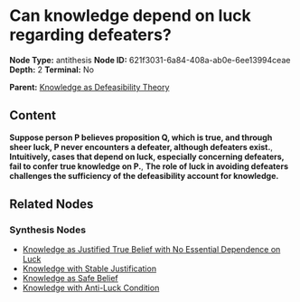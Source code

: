 # Can knowledge depend on luck regarding defeaters?

**Node Type:** antithesis
**Node ID:** 621f3031-6a84-408a-ab0e-6ee13994ceae
**Depth:** 2
**Terminal:** No

**Parent:** [Knowledge as Defeasibility Theory](knowledge-as-defeasibility-theory-thesis-ccd082de-0725-439f-a0c1-736f4fc7a203.md)

## Content

**Suppose person P believes proposition Q, which is true, and through sheer luck, P never encounters a defeater, although defeaters exist.**, **Intuitively, cases that depend on luck, especially concerning defeaters, fail to confer true knowledge on P.**, **The role of luck in avoiding defeaters challenges the sufficiency of the defeasibility account for knowledge.**

## Related Nodes

### Synthesis Nodes

- [Knowledge as Justified True Belief with No Essential Dependence on Luck](knowledge-as-justified-true-belief-with-no-essential-dependence-on-luck-synthesis-22934d15-50bb-415b-bd2b-512619685682.md)
- [Knowledge with Stable Justification](knowledge-with-stable-justification-synthesis-07d18501-177c-4ba5-8b99-8f38946dd544.md)
- [Knowledge as Safe Belief](knowledge-as-safe-belief-synthesis-12197f2f-4452-4dfc-962f-79c34ef8ef65.md)
- [Knowledge with Anti-Luck Condition](knowledge-with-anti-luck-condition-synthesis-ef4a8d1c-444c-4510-980b-340f63f91e5f.md)
